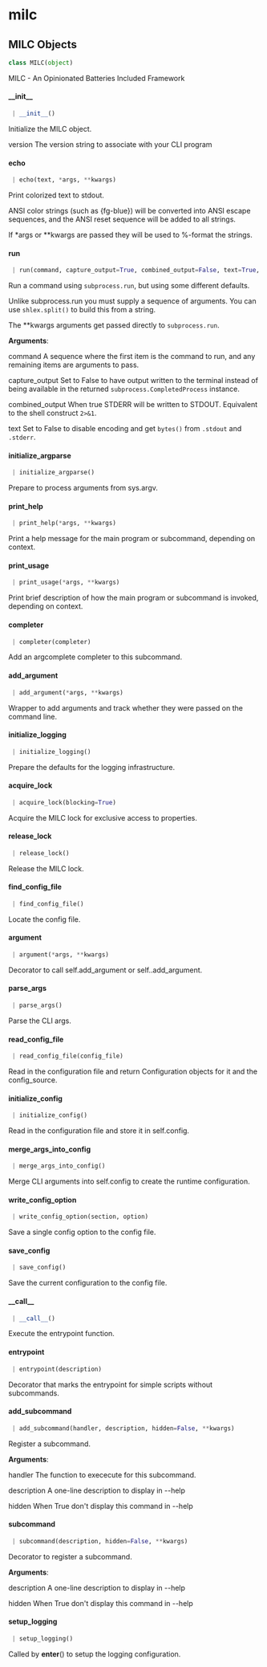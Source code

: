 <a name="milc"></a>
# milc

<a name="milc.MILC"></a>
## MILC Objects

```python
class MILC(object)
```

MILC - An Opinionated Batteries Included Framework

<a name="milc.MILC.__init__"></a>
#### \_\_init\_\_

```python
 | __init__()
```

Initialize the MILC object.

version
    The version string to associate with your CLI program

<a name="milc.MILC.echo"></a>
#### echo

```python
 | echo(text, *args, **kwargs)
```

Print colorized text to stdout.

ANSI color strings (such as {fg-blue}) will be converted into ANSI
escape sequences, and the ANSI reset sequence will be added to all
strings.

If *args or **kwargs are passed they will be used to %-format the strings.

<a name="milc.MILC.run"></a>
#### run

```python
 | run(command, capture_output=True, combined_output=False, text=True, **kwargs)
```

Run a command using `subprocess.run`, but using some different defaults.

Unlike subprocess.run you must supply a sequence of arguments. You can use `shlex.split()` to build this from a string.

The **kwargs arguments get passed directly to `subprocess.run`.

**Arguments**:

  command
  A sequence where the first item is the command to run, and any remaining items are arguments to pass.
  
  capture_output
  Set to False to have output written to the terminal instead of being available in the returned `subprocess.CompletedProcess` instance.
  
  combined_output
  When true STDERR will be written to STDOUT. Equivalent to the shell construct `2>&1`.
  
  text
  Set to False to disable encoding and get `bytes()` from `.stdout` and `.stderr`.

<a name="milc.MILC.initialize_argparse"></a>
#### initialize\_argparse

```python
 | initialize_argparse()
```

Prepare to process arguments from sys.argv.

<a name="milc.MILC.print_help"></a>
#### print\_help

```python
 | print_help(*args, **kwargs)
```

Print a help message for the main program or subcommand, depending on context.

<a name="milc.MILC.print_usage"></a>
#### print\_usage

```python
 | print_usage(*args, **kwargs)
```

Print brief description of how the main program or subcommand is invoked, depending on context.

<a name="milc.MILC.completer"></a>
#### completer

```python
 | completer(completer)
```

Add an argcomplete completer to this subcommand.

<a name="milc.MILC.add_argument"></a>
#### add\_argument

```python
 | add_argument(*args, **kwargs)
```

Wrapper to add arguments and track whether they were passed on the command line.

<a name="milc.MILC.initialize_logging"></a>
#### initialize\_logging

```python
 | initialize_logging()
```

Prepare the defaults for the logging infrastructure.

<a name="milc.MILC.acquire_lock"></a>
#### acquire\_lock

```python
 | acquire_lock(blocking=True)
```

Acquire the MILC lock for exclusive access to properties.

<a name="milc.MILC.release_lock"></a>
#### release\_lock

```python
 | release_lock()
```

Release the MILC lock.

<a name="milc.MILC.find_config_file"></a>
#### find\_config\_file

```python
 | find_config_file()
```

Locate the config file.

<a name="milc.MILC.argument"></a>
#### argument

```python
 | argument(*args, **kwargs)
```

Decorator to call self.add_argument or self.<subcommand>.add_argument.

<a name="milc.MILC.parse_args"></a>
#### parse\_args

```python
 | parse_args()
```

Parse the CLI args.

<a name="milc.MILC.read_config_file"></a>
#### read\_config\_file

```python
 | read_config_file(config_file)
```

Read in the configuration file and return Configuration objects for it and the config_source.

<a name="milc.MILC.initialize_config"></a>
#### initialize\_config

```python
 | initialize_config()
```

Read in the configuration file and store it in self.config.

<a name="milc.MILC.merge_args_into_config"></a>
#### merge\_args\_into\_config

```python
 | merge_args_into_config()
```

Merge CLI arguments into self.config to create the runtime configuration.

<a name="milc.MILC.write_config_option"></a>
#### write\_config\_option

```python
 | write_config_option(section, option)
```

Save a single config option to the config file.

<a name="milc.MILC.save_config"></a>
#### save\_config

```python
 | save_config()
```

Save the current configuration to the config file.

<a name="milc.MILC.__call__"></a>
#### \_\_call\_\_

```python
 | __call__()
```

Execute the entrypoint function.

<a name="milc.MILC.entrypoint"></a>
#### entrypoint

```python
 | entrypoint(description)
```

Decorator that marks the entrypoint for simple scripts without subcommands.

<a name="milc.MILC.add_subcommand"></a>
#### add\_subcommand

```python
 | add_subcommand(handler, description, hidden=False, **kwargs)
```

Register a subcommand.

**Arguments**:

  
  handler
  The function to exececute for this subcommand.
  
  description
  A one-line description to display in --help
  
  hidden
  When True don't display this command in --help

<a name="milc.MILC.subcommand"></a>
#### subcommand

```python
 | subcommand(description, hidden=False, **kwargs)
```

Decorator to register a subcommand.

**Arguments**:

  
  description
  A one-line description to display in --help
  
  hidden
  When True don't display this command in --help

<a name="milc.MILC.setup_logging"></a>
#### setup\_logging

```python
 | setup_logging()
```

Called by __enter__() to setup the logging configuration.

